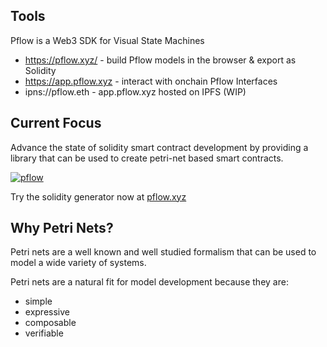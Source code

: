 ## Tools

Pflow is a Web3 SDK for Visual State Machines

- https://pflow.xyz/ - build Pflow models in the browser & export as Solidity
- https://app.pflow.xyz - interact with onchain Pflow Interfaces
- ipns://pflow.eth - app.pflow.xyz hosted on IPFS (WIP)

## Current Focus

Advance the state of solidity smart contract development by
providing a library that can be used to create petri-net based
smart contracts.

[![pflow](https://pflow.dev/img/zb2rhkizUC1o2JuvgwhbH1XrLZkdK8x66pP1KR7sWAEw9c5FE.svg)](https://pflow.dev/p/zb2rhkizUC1o2JuvgwhbH1XrLZkdK8x66pP1KR7sWAEw9c5FE/)

Try the solidity generator now at [pflow.xyz](https://pflow.xyz)

## Why Petri Nets?

Petri nets are a well known and well studied formalism that
can be used to model a wide variety of systems.

Petri nets are a natural fit for model development
because they are:

* simple
* expressive
* composable
* verifiable


